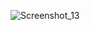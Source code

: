
![Screenshot_13](https://github.com/VirusCPP/L2autologin/assets/164004355/d629cbbe-4dc8-4248-8abf-6a3335d36839)
